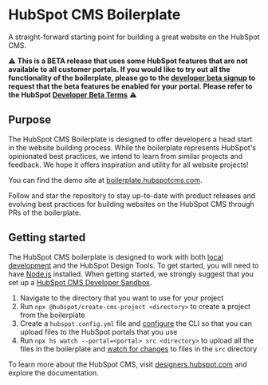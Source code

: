 HubSpot CMS Boilerplate
=======================

A straight-forward starting point for building a great website on the HubSpot CMS.

⚠️ **This is a BETA release that uses some HubSpot features that are not available to all customer portals. If you would like to try out all the functionality of the boilerplate, please go to the [developer beta signup](https://forms.gle/ZsB1tVHvk4NjWXsJA) to request that the beta features be enabled for your portal. Please refer to the HubSpot [Developer Beta Terms](https://legal.hubspot.com/developerbetaterms)** ⚠️

## Purpose
The HubSpot CMS Boilerplate is designed to offer developers a head start in the website building process. While the boilerplate represents HubSpot's opinionated best practices, we intend to learn from similar projects and feedback. We hope it offers inspiration and utility for all website projects!

You can find the demo site at [boilerplate.hubspotcms.com](https://boilerplate.hubspotcms.com).

Follow and star the repository to stay up-to-date with product releases and evolving best practices for building websites on the HubSpot CMS through PRs of the boilerplate.

## Getting started

The HubSpot CMS boilerplate is designed to work with both [local development](https://designers.hubspot.com/docs/tools/local-development) and the HubSpot Design Tools. To get started, you will need to have [Node.js](https://nodejs.org) installed. When getting started, we strongly suggest that you set up a [HubSpot CMS Developer Sandbox](https://offers.hubspot.com/free-cms-developer-sandbox).

1. Navigate to the directory that you want to use for your project
1. Run `npx @hubspot/create-cms-project <directory>` to create a project from the boilerplate
1. Create a `hubspot.config.yml` file and [configure](https://designers.hubspot.com/docs/tools/local-development#2-set-up-your-configuration-file) the CLI so that you can upload files to the HubSpot portals that you use
1. Run `npx hs watch --portal=<portal> src <directory>` to upload all the files in the boilerplate and [watch for changes](https://designers.hubspot.com/docs/tools/local-development-reference#watch) to files in the `src` directory

To learn more about the HubSpot CMS, visit [designers.hubspot.com](https://designers.hubspot.com) and explore the documentation.
